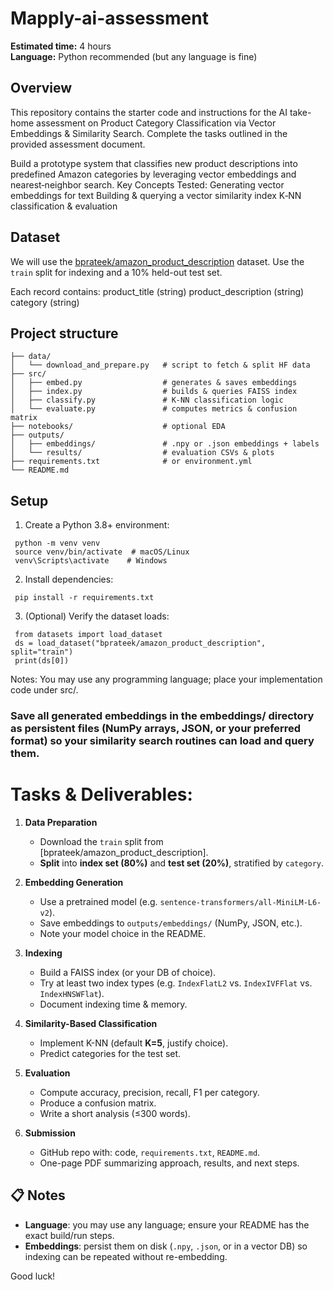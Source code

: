 # Mapply-ai-assessment

**Estimated time:** 4 hours  
**Language:** Python recommended (but any language is fine)

## Overview
This repository contains the starter code and instructions for the AI take-home assessment on Product Category Classification via Vector Embeddings & Similarity Search. Complete the tasks outlined in the provided assessment document. 

Build a prototype system that classifies new product descriptions into predefined Amazon categories by leveraging vector embeddings and nearest‑neighbor search.
Key Concepts Tested:
Generating vector embeddings for text
Building & querying a vector similarity index
K‑NN classification & evaluation

## Dataset
We will use the [bprateek/amazon_product_description](https://huggingface.co/datasets/bprateek/amazon_product_description) dataset. Use the `train` split for indexing and a 10% held-out test set.

Each record contains:
product_title (string)
product_description (string)
category (string)

## Project structure
```
├── data/
│   └── download_and_prepare.py   # script to fetch & split HF data
├── src/
│   ├── embed.py                  # generates & saves embeddings
│   ├── index.py                  # builds & queries FAISS index
│   ├── classify.py               # K-NN classification logic
│   └── evaluate.py               # computes metrics & confusion matrix
├── notebooks/                    # optional EDA
├── outputs/
│   ├── embeddings/               # .npy or .json embeddings + labels
│   └── results/                  # evaluation CSVs & plots
├── requirements.txt              # or environment.yml
└── README.md
```

## Setup
1. Create a Python 3.8+ environment:
  ```
   python -m venv venv
   source venv/bin/activate  # macOS/Linux
   venv\Scripts\activate    # Windows
  ```
2. Install dependencies:
  ```
   pip install -r requirements.txt
  ```
3. (Optional) Verify the dataset loads:
  ```
   from datasets import load_dataset
   ds = load_dataset("bprateek/amazon_product_description", split="train")
   print(ds[0])
  ```
Notes:
You may use any programming language; place your implementation code under src/.
### Save all generated embeddings in the embeddings/ directory as persistent files (NumPy arrays, JSON, or your preferred format) so your similarity search routines can load and query them.


# Tasks & Deliverables:

1. **Data Preparation**  
   - Download the `train` split from [bprateek/amazon_product_description].  
   - **Split** into **index set (80%)** and **test set (20%)**, stratified by `category`.

2. **Embedding Generation**  
   - Use a pretrained model (e.g. `sentence-transformers/all-MiniLM-L6-v2`).  
   - Save embeddings to `outputs/embeddings/` (NumPy, JSON, etc.).  
   - Note your model choice in the README.

3. **Indexing**  
   - Build a FAISS index (or your DB of choice).  
   - Try at least two index types (e.g. `IndexFlatL2` vs. `IndexIVFFlat` vs. `IndexHNSWFlat`).  
   - Document indexing time & memory.

4. **Similarity-Based Classification**  
   - Implement K-NN (default **K=5**, justify choice).  
   - Predict categories for the test set.

5. **Evaluation**  
   - Compute accuracy, precision, recall, F1 per category.  
   - Produce a confusion matrix.
   - Write a short analysis (≤300 words).

6. **Submission**  
   - GitHub repo with: code, `requirements.txt`, `README.md`.  
   - One-page PDF summarizing approach, results, and next steps.

## 📋 Notes

- **Language**: you may use any language; ensure your README has the exact build/run steps.  
- **Embeddings**: persist them on disk (`.npy`, `.json`, or in a vector DB) so indexing can be repeated without re-embedding.

Good luck!  
